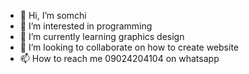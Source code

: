 - 👋 Hi, I’m somchi
- 👀 I’m interested in programming
- 🌱 I’m currently learning graphics design
- 💞️ I’m looking to collaborate on how to create website
- 📫 How to reach me 09024204104 on whatsapp

<!---
Chisom453/Chisom453 is a ✨ special ✨ repository because its `README.md` (this file) appears on your GitHub profile.
You can click the Preview link to take a look at your changes.
--->

